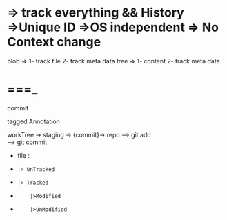 => track everything && History
=>Unique ID
=>OS independent
=> No Context change
====
blob =>
1- track file
2- track meta data
tree =>
1- content
2- track meta data

===_
===========
commit

tagged Annotation

[//]: # ()
workTree -> staging -> {commit}-> repo
--> git add  
--> git commit

* file :
*     |> UnTracked
*     |> Tracked  
*         |>Modified
*         |>UnModified